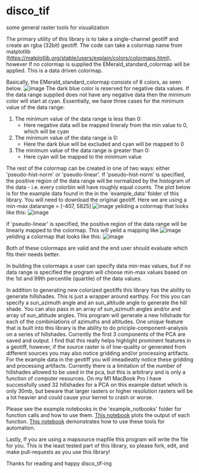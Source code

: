 # disco_tif
some general raster tools for visualization

The primary utility of this library is to take a single-channel geotiff and create an rgba (32bit) geotiff. 
The code can take a colormap name from matplotlib (https://matplotlib.org/stable/users/explain/colors/colormaps.html), however If no colormap is supplied the EMerald_standard_colormap will be applied. This is a data driven colormap.

Basically, the EMerald_standard_colormap consists of 8 colors, as seen below.
![image](https://github.com/emerald-geomodelling/disco-tif/assets/15694972/578de983-d28b-49be-8c0f-49e2f4d92817)
The dark blue color is reserved for negative data values. If the data range supplied does not have any negative data then the minimum color will start at cyan.
Essentially, we have three cases for the minimum value of the data range:
  1) The minimum value of the data range is less than 0:
     - Here negative data will be mapped lineraly from the min value to 0, which will be cyan
  2) The minimum value of the data range is 0:
     - Here the dark blue will be excluded and cyan will be mapped to 0
  3) The minimum value of the data range is greater than 0:
     - Here cyan will be mapped to the minimum value

The rest of the colormap can be created in one of two ways: either 'pseudo-hist-norm' or 'pseudo-linear'.
If 'pseudo-hist-norm' is specified, the positive region of the data range will be normalized by the histogram of the data - i.e. every colorbin will have roughly equal counts. The plot below is for the example data found in the in the 'example_data' folder of this library. You will need to download the original geotiff. Here we are using a min-max datarange = [-407, 5825]
![image](https://github.com/emerald-geomodelling/disco-tif/assets/15694972/19873800-9da2-4c22-9060-673481887003)
  yeliding a colormap that looks like this:
![image](https://github.com/emerald-geomodelling/disco-tif/assets/15694972/bfb1483f-8346-4a3d-a1a1-73557136634b)

if 'pseudo-linear' is specified, the positive region of the data range will be linearly mapped to the colormap. This will yeild a mapping like
![image](https://github.com/emerald-geomodelling/disco-tif/assets/15694972/3b3e4451-dd3f-47ef-9950-93ad2d8a66f9)
  yeliding a colormap that looks like this:
![image](https://github.com/emerald-geomodelling/disco-tif/assets/15694972/9f8388c7-582d-486c-9aec-f48f87002803)

Both of these colormaps are valid and the end user should evaluate which fits their needs better.

In building the colormaps a user can specify data min-max values, but if no data range is specified the program will choose min-max values based on the 1st and 99th percentile (quartile) of the data values.

In addition to generating new colorized geotiffs this library has the ability to generate hillshades. This is just a wrapper around earthpy. For this you can specify a sun_azimuth angle and an sun_altitude angle to generate the hill shade. You can also pass in an array of sun_azimuth angles and/or and array of sun_altitude angles. This program will generate a new hillshade for each of the combiniations of azimuths and altitudes.
One unique feature that is built into this library is the ability to do priciple-component-analysis on a series of hillshades. Currently the first 3 components of the PCA are saved and output. I find that this really helps highlight prominent features in a geotiff, however, if the source raster is of low-quality or generated from different sources you may also notice gridding and/or processing artifacts. For the example data in the geotiff you will imeadieatly notice these gridding and processing artifacts. Currently there is a limitation of the number of hillshades allowed to be used in the pca, but this is arbitrary and is only a function of computer resources. On my M1 MacBook Pro I have successfully used 32 hillshades for a PCA on this example datset which is only 30mb, but beware that larger rasters or higher resolution rasters will be a lot heavier and could cause your kernel to crash or worse. 

Please see the example notebooks in the 'example_notbooks' folder for function calls and how to use them. [This notebook](/example_notebooks/process_tiff_from_functions.ipynb) plots the output of each function. [This notebook](/example_notebooks/streamlined_example_usage.ipynb) demonstrates how to use these tools for automation.

Lastly, If you are using a mapsource mapfile this program will write the file for you. This is the least tested part of this library, so please fork, edit, and make pull-requests as you use this library! 

Thanks for reading and happy disco_tif-ing 
